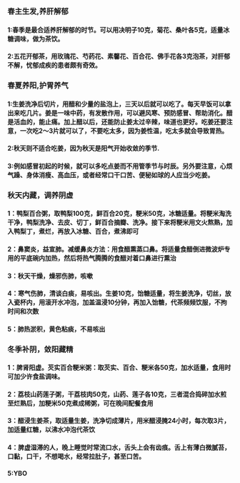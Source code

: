 ### 春主生发,养肝解郁
#### 1:春季是最合适养肝解郁的时节。可以用决明子10克，菊花、桑叶各5克，适量冰糖调味，做为茶饮。
#### 2:五花开郁茶，用玫瑰花、芍药花、素馨花、百合花、佛手花各3克泡茶，对肝郁不解，忧郁成疾的患者颇有奇效。
### 春夏养阳,护胃养气
#### 1:生姜洗净后切片，用醋和少量的盐泡上，三天以后就可以吃了。每天早饭可以拿出来吃几片。姜是一味中药，有发散作用，可以避风寒、预防感冒、帮助消化。醋是活血的，能止痛。加上醋以后，还能防止姜太过辛辣，味道也更好。吃姜还要注意，一次吃2～3片就可以了，不要吃太多，因为姜性温，吃太多就会导致胃热。
#### 2:秋天则不适合吃姜，因为秋天是阳气开始收敛的季节.
#### 3:例如感冒初起的时候，就可以多吃点姜而不用管季节与时辰。另外要注意，心烦气躁、身体消瘦、高血压，或者经常口干口苦、便秘如球的人应当少吃姜。
### 秋天内藏，调养阴虚
#### 1：鸭梨百合粥，取鸭梨100克，鲜百合20克，粳米50克，冰糖适量。将粳米淘洗干净，鸭梨洗净、去皮、切丁，鲜百合摘瓣、洗净。接下来将粳米用文火熬熟，加入鸭梨丁，煮烂，再放入冰糖、百合，煮沸即可
#### 2：鼻窦炎，益宣肺。减缓鼻炎方法：用食醋熏蒸口鼻。将适量食醋倒进微波炉专用的平底碗内加热，然后将热气腾腾的食醋对着口鼻进行熏治
#### 3：秋天干燥，燥邪伤肺，咳嗽
#### 4：寒气伤肺，清谈白痰，易咳出。生姜10克，饴糖适量，将生姜洗净，切丝，放入瓷杯内，用滚开水冲泡，加盖温浸10分钟，再加入饴糖，代茶频频饮服，不拘时间和次数
#### 5：肺热淤积，黄色粘痰，不易咳出
### 冬季补阴，敛阳藏精
#### 1：脾肾阳虚。芡实百合粳米粥：取芡实、百合、粳米各50克，加水适量，食用时可加少许食盐调味。
#### 2：荔枝山药莲子粥，干荔枝肉50克，山药、莲子各10克，三者混合捣碎加水煎至烂熟后，加粳米50克煮成稀粥，可在晚间配餐食用
#### 3：醋浸生姜茶，取适量生姜，洗净切成薄片，用米醋浸腌24小时，每次取3片，加适量红糖，以沸水冲泡代茶饮
#### 4：脾虚湿滞的人，晚上睡觉时常流口水，舌头上会有齿痕。舌上有薄白微腻苔，口黏，口干，不想喝水，经常拉肚子，甚至口苦。
#### 5:YBO